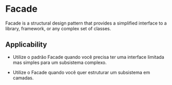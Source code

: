 # Facade

Facade is a structural design pattern that provides a simplified interface to a library, framework, or any complex set of classes.

## Applicability

- Utilize o padrão Facade quando você precisa ter uma interface limitada mas simples para um subsistema complexo.

- Utilize o Facade quando você quer estruturar um subsistema em camadas.

